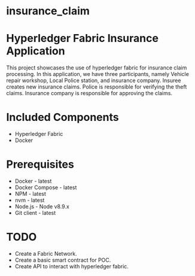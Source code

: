 # insurance_claim


# Hyperledger Fabric Insurance Application

This project showcases the use of hyperledger fabric for insurance claim processing. In this application, we have three participants, namely Vehicle repair workshop, Local Police station,  and insurance company. Insuree creates new insurance claims.  Police is responsible for verifying the theft claims. Insurance company is responsible for approving the claims.


# Included Components

 * Hyperledger Fabric
 * Docker


# Prerequisites

* Docker - latest
* Docker Compose - latest
* NPM - latest
* nvm - latest
* Node.js - Node v8.9.x
* Git client - latest

# TODO

- Create a Fabric Network.
- Create a basic smart contract for POC.
- Create API to interact with hyperledger fabric.
